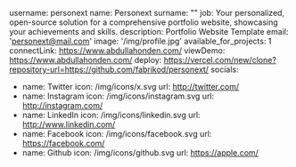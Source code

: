 username: personext
name: Personext
surname: ""
job: Your personalized, open-source solution for a comprehensive portfolio website, showcasing your achievements and skills.
description: Portfolio Website Template
email: 'personext@mail.com'
image: '/img/profile.jpg'
available_for_projects: 1
connectLink: https://www.abdullahonden.com/
viewDemo: https://www.abdullahonden.com/
deploy: https://vercel.com/new/clone?repository-url=https://github.com/fabrikod/personext/
socials:
  - name: Twitter
    icon: /img/icons/x.svg
    url: http://twitter.com/
  - name: Instagram
    icon: /img/icons/instagram.svg
    url: http://instagram.com/
  - name: LinkedIn
    icon: /img/icons/linkedin.svg
    url: http://www.linkedin.com/
  - name: Facebook
    icon: /img/icons/facebook.svg
    url: https://facebook.com/
  - name: Github
    icon: /img/icons/github.svg
    url: https://apple.com/